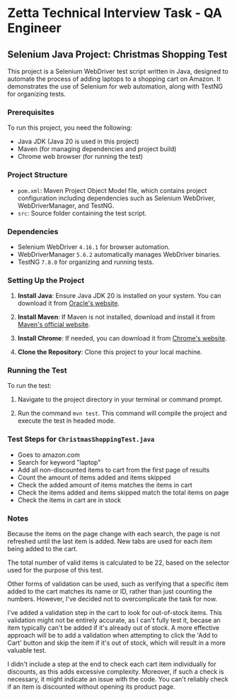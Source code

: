 # Zetta Technical Interview Task - QA Engineer

## Selenium Java Project: Christmas Shopping Test

This project is a Selenium WebDriver test script written in Java, designed to automate the process of adding laptops to a shopping cart on Amazon. It demonstrates the use of Selenium for web automation, along with TestNG for organizing tests.

### Prerequisites

To run this project, you need the following:

- Java JDK (Java 20 is used in this project)
- Maven (for managing dependencies and project build)
- Chrome web browser (for running the test)

### Project Structure

- `pom.xml`: Maven Project Object Model file, which contains project configuration including dependencies such as Selenium WebDriver, WebDriverManager, and TestNG.
- `src`: Source folder containing the test script.

### Dependencies

- Selenium WebDriver `4.16.1` for browser automation.
- WebDriverManager `5.6.2` automatically manages WebDriver binaries.
- TestNG `7.8.0` for organizing and running tests.

### Setting Up the Project

1. **Install Java**: Ensure Java JDK 20 is installed on your system. You can download it from [Oracle's website](https://www.oracle.com/java/technologies/javase/jdk20-archive-downloads.html).

2. **Install Maven**: If Maven is not installed, download and install it from [Maven's official website](https://maven.apache.org/download.cgi).

4. **Install Chrome**: If needed, you can download it from [Chrome's website](www.google.com/chrome).

3. **Clone the Repository**: Clone this project to your local machine.

### Running the Test

To run the test:

1. Navigate to the project directory in your terminal or command prompt.

2. Run the command `mvn test`. This command will compile the project and execute the test in headed mode.

### Test Steps for `ChristmasShoppingTest.java`

- Goes to amazon.com
- Search for keyword "laptop"
- Add all non-discounted items to cart from the first page of results
- Count the amount of items added and items skipped
- Check the added amount of items matches the items in cart
- Check the items added and items skipped match the total items on page
- Check the items in cart are in stock

### Notes

Because the items on the page change with each search, the page is not refreshed until the last item is added. New tabs are used for each item being added to the cart.

The total number of valid items is calculated to be 22, based on the selector used for the purpose of this test.

Other forms of validation can be used, such as verifying that a specific item added to the cart matches its name or ID, rather than just counting the numbers. However, I've decided not to overcomplicate the task for now.

I've added a validation step in the cart to look for out-of-stock items. This validation might not be entirely accurate, as I can't fully test it, becase an item typically can't be added if it's already out of stock. A more effective approach will be to add a validation when attempting to click the 'Add to Cart' button and skip the item if it's out of stock, which will result in a more valuable test.

I didn't include a step at the end to check each cart item individually for discounts, as this adds excessive complexity. Moreover, if such a check is necessary, it might indicate an issue with the code. You can't reliably check if an item is discounted without opening its product page.

